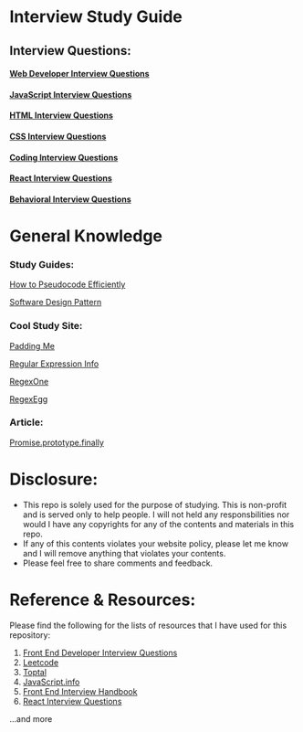 # Interview Study Guide

## Interview Questions:

#### [Web Developer Interview Questions](/interview-questions/questions/web-developer-interview-questions.md)
#### [JavaScript Interview Questions](/interview-questions/questions/javascript-interview-questions.md)
#### [HTML Interview Questions](/interview-questions/questions/html-interview-questions.md)
#### [CSS Interview Questions](/interview-questions/questions/css-interview-questions.md)
#### [Coding Interview Questions](/interview-questions/questions/coding--interview-questions.md)
#### [React Interview Questions](/interview-questions/questions/react-interview-questions.md)
#### [Behavioral Interview Questions](/interview-questions/questions/behavioral-interview-questions.md)


# General Knowledge

### Study Guides:

[How to Pseudocode Efficiently](/basic-cs/pseudocode/how-to-pseudo-code.md)

[Software Design Pattern](/basic-cs/software-design-pattern.md)


### Cool Study Site:
[Padding Me](https://github.com/paddingme/Front-end-Web-Development-Interview-Question)

[Regular Expression Info](https://www.regular-expressions.info/)

[RegexOne](https://regexone.com/)

[RegexEgg](http://www.rexegg.com/)


### Article: 
[Promise.prototype.finally](http://thecodebarbarian.com/using-promise-finally-in-node-js.html)


# Disclosure:
- This repo is solely used for the purpose of studying. 
This is non-profit and is served only to help people.
I will not held any responsbilities nor would I have any copyrights for any of the contents and materials in this repo.
- If any of this contents violates your website policy, 
please let me know and I will remove anything that violates your contents.
- Please feel free to share comments and feedback.

# Reference & Resources:
Please find the following for the lists of resources that I have used for this repository:
1. [Front End Developer Interview Questions](https://github.com/h5bp/Front-end-Developer-Interview-Questions)
2. [Leetcode](https://www.leetcode.com)
3. [Toptal](https://www.toptal.com/javascript/interview-questions)
4. [JavaScript.info](https://javascript.info/)
5. [Front End Interview Handbook](https://github.com/yangshun/front-end-interview-handbook#create-a-for-loop-that-iterates-up-to-100-while-outputting-fizz-at-multiples-of-3-buzz-at-multiples-of-5-and-fizzbuzz-at-multiples-of-3-and-5)
6. [React Interview Questions](https://github.com/Pau1fitz/react-interview)

  ...and more
